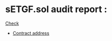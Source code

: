sETGF.sol audit report : 
============================


[Check](https://gist.github.com/MrCrambo/5adacfd7c3f604df33a8e32ff3b90eaa)

* [Contract address](https://etherscan.io/token/0xEFd6c01cDE34571FB4c3FB34Bdc94356c2dcB42C)
